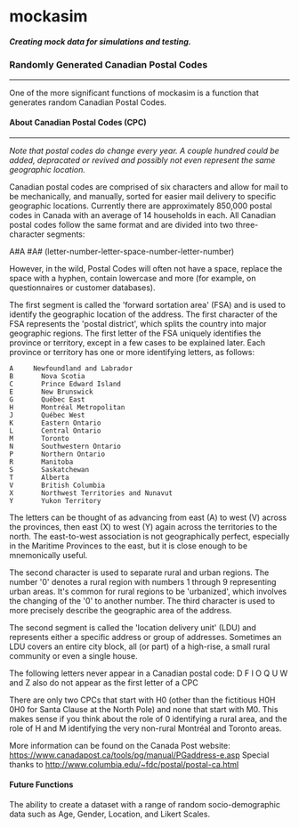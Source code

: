 # mockasim
##### Creating mock data for simulations and testing.

### Randomly Generated Canadian Postal Codes
---

One of the more significant functions of mockasim is a function that generates random Canadian Postal Codes.

#### About Canadian Postal Codes (CPC)
---

_Note that postal codes do change every year. A couple hundred could be added, depracated or revived and possibly not even represent the same geographic location._

Canadian postal codes are comprised of six characters and allow for mail to be mechanically, and manually, sorted for easier mail delivery to specific geographic locations. Currently there are approximately 850,000 postal codes in Canada with an average of 14 households in each.
All Canadian postal codes follow the same format and are divided into two three-character segments:

A#A #A#
(letter-number-letter-space-number-letter-number)

However, in the wild, Postal Codes will often not have a space, replace the space with a hyphen, contain lowercase and more (for example, on questionnaires or customer databases).

The first segment is called the 'forward sortation area' (FSA) and is used to identify the geographic location of the address. The first character of the FSA represents the 'postal district', which splits the country into major geographic regions.
The first letter of the FSA uniquely identifies the province or territory, except in a few cases to be explained later. Each province or territory has one or more identifying letters, as follows:

    A 	  Newfoundland and Labrador
    B 		Nova Scotia
    C 		Prince Edward Island
    E 		New Brunswick
    G 		Québec East
    H 		Montréal Metropolitan
    J 		Québec West
    K 		Eastern Ontario
    L 		Central Ontario
    M 		Toronto
    N 		Southwestern Ontario
    P 		Northern Ontario
    R 		Manitoba
    S 		Saskatchewan
    T 		Alberta
    V 		British Columbia
    X 		Northwest Territories and Nunavut
    Y 		Yukon Territory 

The letters can be thought of as advancing from east (A) to west (V) across the provinces, then east (X) to west (Y) again across the territories to the north. The east-to-west association is not geographically perfect, especially in the Maritime Provinces to the east, but it is close enough to be mnemonically useful. 

The second character is used to separate rural and urban regions. The number '0' denotes a rural region with numbers 1 through 9 representing urban areas. It's common for rural regions to be 'urbanized', which involves the changing of the '0' to another number. The third character is used to more precisely describe the geographic area of the address.

The second segment is called the 'location delivery unit' (LDU) and represents either a specific address or group of addresses. Sometimes an LDU covers an entire city block, all (or part) of a high-rise, a small rural community or even a single house.

The following letters never appear in a Canadian postal code:
    D    F    I    O    Q    U 
    W and Z also do not appear as the first letter of a CPC

There are only two CPCs that start with H0 (other than the fictitious H0H 0H0 for Santa Clause at the North Pole) and none that start with M0. This makes sense if you think about the role of 0 identifying a rural area, and the role of H and M identifying the very non-rural Montréal and Toronto areas.

More information can be found on the Canada Post website: https://www.canadapost.ca/tools/pg/manual/PGaddress-e.asp
Special thanks to http://www.columbia.edu/~fdc/postal/postal-ca.html


#### Future Functions
The ability to create a dataset with a range of random socio-demographic data such as Age, Gender, Location, and Likert Scales.

